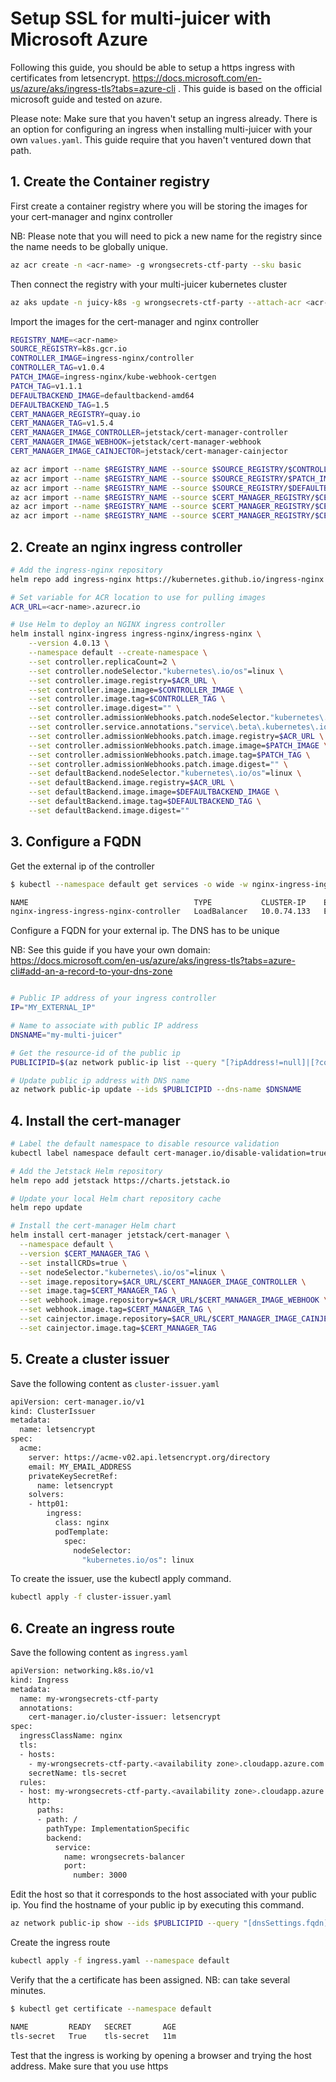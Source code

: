 
# Setup SSL for multi-juicer with Microsoft Azure

Following this guide, you should be able to setup a https ingress with certificates from letsencrypt. https://docs.microsoft.com/en-us/azure/aks/ingress-tls?tabs=azure-cli .
This guide is based on the official microsoft guide and tested on azure.

Please note: Make sure that you haven't setup an ingress already. There is an option for configuring an ingress when installing multi-juicer with your own `values.yaml`. This guide require that you haven't ventured down that path.

## 1. Create the Container registry

First create a container registry where you will be storing the images for your cert-manager and nginx controller

NB: Please note that you will need to pick a new name for the registry since the name needs to be globally unique.

```bash
az acr create -n <acr-name> -g wrongsecrets-ctf-party --sku basic

```

Then connect the registry with your multi-juicer kubernetes cluster

```bash
az aks update -n juicy-k8s -g wrongsecrets-ctf-party --attach-acr <acr-name>
```

Import the images for the cert-manager and nginx controller

```bash
REGISTRY_NAME=<acr-name>
SOURCE_REGISTRY=k8s.gcr.io
CONTROLLER_IMAGE=ingress-nginx/controller
CONTROLLER_TAG=v1.0.4
PATCH_IMAGE=ingress-nginx/kube-webhook-certgen
PATCH_TAG=v1.1.1
DEFAULTBACKEND_IMAGE=defaultbackend-amd64
DEFAULTBACKEND_TAG=1.5
CERT_MANAGER_REGISTRY=quay.io
CERT_MANAGER_TAG=v1.5.4
CERT_MANAGER_IMAGE_CONTROLLER=jetstack/cert-manager-controller
CERT_MANAGER_IMAGE_WEBHOOK=jetstack/cert-manager-webhook
CERT_MANAGER_IMAGE_CAINJECTOR=jetstack/cert-manager-cainjector

az acr import --name $REGISTRY_NAME --source $SOURCE_REGISTRY/$CONTROLLER_IMAGE:$CONTROLLER_TAG --image $CONTROLLER_IMAGE:$CONTROLLER_TAG
az acr import --name $REGISTRY_NAME --source $SOURCE_REGISTRY/$PATCH_IMAGE:$PATCH_TAG --image $PATCH_IMAGE:$PATCH_TAG
az acr import --name $REGISTRY_NAME --source $SOURCE_REGISTRY/$DEFAULTBACKEND_IMAGE:$DEFAULTBACKEND_TAG --image $DEFAULTBACKEND_IMAGE:$DEFAULTBACKEND_TAG
az acr import --name $REGISTRY_NAME --source $CERT_MANAGER_REGISTRY/$CERT_MANAGER_IMAGE_CONTROLLER:$CERT_MANAGER_TAG --image $CERT_MANAGER_IMAGE_CONTROLLER:$CERT_MANAGER_TAG
az acr import --name $REGISTRY_NAME --source $CERT_MANAGER_REGISTRY/$CERT_MANAGER_IMAGE_WEBHOOK:$CERT_MANAGER_TAG --image $CERT_MANAGER_IMAGE_WEBHOOK:$CERT_MANAGER_TAG
az acr import --name $REGISTRY_NAME --source $CERT_MANAGER_REGISTRY/$CERT_MANAGER_IMAGE_CAINJECTOR:$CERT_MANAGER_TAG --image $CERT_MANAGER_IMAGE_CAINJECTOR:$CERT_MANAGER_TAG

```

## 2. Create an nginx ingress controller

```bash
# Add the ingress-nginx repository
helm repo add ingress-nginx https://kubernetes.github.io/ingress-nginx

# Set variable for ACR location to use for pulling images
ACR_URL=<acr-name>.azurecr.io

# Use Helm to deploy an NGINX ingress controller
helm install nginx-ingress ingress-nginx/ingress-nginx \
    --version 4.0.13 \
    --namespace default --create-namespace \
    --set controller.replicaCount=2 \
    --set controller.nodeSelector."kubernetes\.io/os"=linux \
    --set controller.image.registry=$ACR_URL \
    --set controller.image.image=$CONTROLLER_IMAGE \
    --set controller.image.tag=$CONTROLLER_TAG \
    --set controller.image.digest="" \
    --set controller.admissionWebhooks.patch.nodeSelector."kubernetes\.io/os"=linux \
    --set controller.service.annotations."service\.beta\.kubernetes\.io/azure-load-balancer-health-probe-request-path"=/healthz \
    --set controller.admissionWebhooks.patch.image.registry=$ACR_URL \
    --set controller.admissionWebhooks.patch.image.image=$PATCH_IMAGE \
    --set controller.admissionWebhooks.patch.image.tag=$PATCH_TAG \
    --set controller.admissionWebhooks.patch.image.digest="" \
    --set defaultBackend.nodeSelector."kubernetes\.io/os"=linux \
    --set defaultBackend.image.registry=$ACR_URL \
    --set defaultBackend.image.image=$DEFAULTBACKEND_IMAGE \
    --set defaultBackend.image.tag=$DEFAULTBACKEND_TAG \
    --set defaultBackend.image.digest=""
```

## 3. Configure a FQDN

Get the external ip of the controller

```bash
$ kubectl --namespace default get services -o wide -w nginx-ingress-ingress-nginx-controller

NAME                                     TYPE           CLUSTER-IP    EXTERNAL-IP     PORT(S)                      AGE   SELECTOR
nginx-ingress-ingress-nginx-controller   LoadBalancer   10.0.74.133   EXTERNAL_IP     80:32486/TCP,443:30953/TCP   44s   app.kubernetes.io/component=controller,app.kubernetes.io/instance=nginx-ingress,app.kubernetes.io/name=ingress-nginx
```

Configure a FQDN for your external ip. The DNS has to be unique

NB: See this guide if you have your own domain: https://docs.microsoft.com/en-us/azure/aks/ingress-tls?tabs=azure-cli#add-an-a-record-to-your-dns-zone

```bash

# Public IP address of your ingress controller
IP="MY_EXTERNAL_IP"

# Name to associate with public IP address
DNSNAME="my-multi-juicer"

# Get the resource-id of the public ip
PUBLICIPID=$(az network public-ip list --query "[?ipAddress!=null]|[?contains(ipAddress, '$IP')].[id]" --output tsv)

# Update public ip address with DNS name
az network public-ip update --ids $PUBLICIPID --dns-name $DNSNAME

```

## 4. Install the cert-manager

```bash
# Label the default namespace to disable resource validation
kubectl label namespace default cert-manager.io/disable-validation=true

# Add the Jetstack Helm repository
helm repo add jetstack https://charts.jetstack.io

# Update your local Helm chart repository cache
helm repo update

# Install the cert-manager Helm chart
helm install cert-manager jetstack/cert-manager \
  --namespace default \
  --version $CERT_MANAGER_TAG \
  --set installCRDs=true \
  --set nodeSelector."kubernetes\.io/os"=linux \
  --set image.repository=$ACR_URL/$CERT_MANAGER_IMAGE_CONTROLLER \
  --set image.tag=$CERT_MANAGER_TAG \
  --set webhook.image.repository=$ACR_URL/$CERT_MANAGER_IMAGE_WEBHOOK \
  --set webhook.image.tag=$CERT_MANAGER_TAG \
  --set cainjector.image.repository=$ACR_URL/$CERT_MANAGER_IMAGE_CAINJECTOR \
  --set cainjector.image.tag=$CERT_MANAGER_TAG
```
## 5. Create a cluster issuer

Save the following content as `cluster-issuer.yaml`
```bash
apiVersion: cert-manager.io/v1
kind: ClusterIssuer
metadata:
  name: letsencrypt
spec:
  acme:
    server: https://acme-v02.api.letsencrypt.org/directory
    email: MY_EMAIL_ADDRESS
    privateKeySecretRef:
      name: letsencrypt
    solvers:
    - http01:
        ingress:
          class: nginx
          podTemplate:
            spec:
              nodeSelector:
                "kubernetes.io/os": linux
```
To create the issuer, use the kubectl apply command.
```bash
kubectl apply -f cluster-issuer.yaml
```

## 6. Create an ingress route

Save the following content as `ingress.yaml`

```bash
apiVersion: networking.k8s.io/v1
kind: Ingress
metadata:
  name: my-wrongsecrets-ctf-party
  annotations:
    cert-manager.io/cluster-issuer: letsencrypt
spec:
  ingressClassName: nginx
  tls:
  - hosts:
    - my-wrongsecrets-ctf-party.<availability zone>.cloudapp.azure.com
    secretName: tls-secret
  rules:
  - host: my-wrongsecrets-ctf-party.<availability zone>.cloudapp.azure.com
    http:
      paths:
      - path: /
        pathType: ImplementationSpecific
        backend:
          service:
            name: wrongsecrets-balancer
            port:
              number: 3000
```
Edit the host so that it corresponds to the host associated with your public ip. You find the hostname of your public ip by executing this command.

```bash
az network public-ip show --ids $PUBLICIPID --query "[dnsSettings.fqdn]" --output tsv
```


Create the ingress route

```bash
kubectl apply -f ingress.yaml --namespace default
```

Verify that the a certificate has been assigned. NB: can take several minutes.

```bash
$ kubectl get certificate --namespace default

NAME         READY   SECRET       AGE
tls-secret   True    tls-secret   11m
```
Test that the ingress is working by opening a browser and trying the host address. Make sure that you use https
